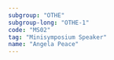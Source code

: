```yaml
---
subgroup: "OTHE"
subgroup-long: "OTHE-1"
code: "MS02"
tag: "Minisymposium Speaker"
name: "Angela Peace"
---
```

